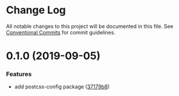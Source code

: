 # Change Log

All notable changes to this project will be documented in this file.
See [Conventional Commits](https://conventionalcommits.org) for commit guidelines.

# 0.1.0 (2019-09-05)


### Features

* add postcss-config package ([37179b8](https://github.com/1stG/configs/commit/37179b8))
